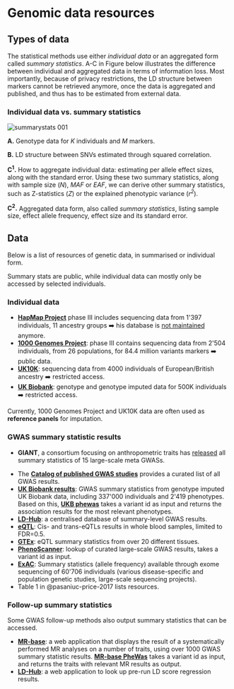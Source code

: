 # Genomic data resources

<!-- Below is a list of data resources used in statistical genetics.
//]: --- | UCSC | |
[//]: --- | --------- |:----------------------------------:|
[//]: --- | hg20 | Genome Reference Consortium GRCh38 |
[//]: --- | hg19 | Genome Reference Consortium GRCh37 |
[//]: --- | hg18 | NCBI Build 36 |
- http://blog.kaggle.com/2017/09/11/how-can-i-find-a-dataset-on-kaggle/
-->

## Types of data
The statistical methods use either *individual data* or an aggregated form called *summary statistics*. A-C in Figure below illustrates the difference between individual and aggregated data in terms of information loss. Most importantly, because of privacy restrictions, the LD structure between markers cannot be retrieved anymore, once the data is aggregated and published, and thus has to be estimated from external data. 

### Individual data vs. summary statistics

![summarystats 001](https://user-images.githubusercontent.com/4454726/41023833-d133b840-696d-11e8-9824-6abba73f24d6.png)

**A.** Genotype data for *K* individuals and *M* markers. 

**B.** LD structure between SNVs estimated through squared correlation. 

**C<sup>1</sup>.** How to aggregate individual data: estimating per allele effect sizes, along with the standard error. Using these two summary statistics, along with sample size (*N*), *MAF* or *EAF*, we can derive other summary statistics, such as Z-statistics (*Z*) or the explained phenotypic variance (*r<sup>2</sup>*).

**C<sup>2</sup>.** Aggregated data form, also called *summary statistics*, listing sample size, effect allele frequency, effect size and its standard error. 

## Data

Below is a list of resources of genetic data, in summarised or individual form.

Summary stats are public, while individual data can mostly only be accessed by selected individuals.

### Individual data

- [**HapMap Project**](https://www.sanger.ac.uk/resources/downloads/human/hapmap3.html) phase III includes sequencing data from 1'397 individuals, 11 ancestry groups :arrow_right: his database is [not maintained](https://www.ncbi.nlm.nih.gov/variation/news/NCBI_retiring_HapMap/) anymore. <!-- phase one 270 individuals -->
- [**1000 Genomes Project**](http://www.internationalgenome.org/): phase III contains sequencing data from 2'504 individuals, from 26 populations, for 84.4 million variants markers :arrow_right: public data.
- [**UK10K**](http://www.uk10k.org/): sequencing data from 4000 individuals of European/British ancestry :arrow_right: restricted access. 
- [**UK Biobank**](http://www.ukbiobank.ac.uk/): genotype and genotype imputed data for 500K individuals :arrow_right: restricted access.

Currently, 1000 Genomes Project and UK10K data are often used as **reference panels** for imputation. 

### GWAS summary statistic results

- **GIANT**, a consortium focusing on anthropometric traits has [released](https://portals.broadinstitute.org/collaboration/giant/index.php/GIANT_consortium_data_files) all summary statistics of 15 large-scale meta GWASs. 
<!--http://megastroke.org/download.html-->
- The [**Catalog of published GWAS studies**](https://www.genome.gov/gwastudies/) provides a curated list of all GWAS results. <!-- -->
- [**UK Biobank results**](https://sites.google.com/broadinstitute.org/ukbbgwasresults/home?authuser=0): GWAS summary statistics from genotype imputed UK Biobank data, including 337'000 individuals and 2'419 phenotypes. Based on this, [**UKB phewas**](http://pheweb.sph.umich.edu:5000/) takes a variant id as input and returns the association results for the most relevant phenotypes. 
- [**LD-Hub**](http://ldsc.broadinstitute.org/ldhub/): a centralised database of summary-level GWAS results. 
- [**eQTL**](https://genenetwork.nl/bloodeqtlbrowser/): Cis- and trans-eQTLs results in whole blood samples, limited to FDR=0.5.
- [**GTEx**](http://www.gtexportal.org/): eQTL summary statistics from over 20 different tissues.
- [**PhenoScanner**](http://www.phenoscanner.medschl.cam.ac.uk/phenoscanner): lookup of curated large-scale GWAS results, takes a variant id as input.
- [**ExAC**](http://exac.broadinstitute.org/): Summary statistics (allele frequency) available through exome sequencing of 60'706 individuals (various disease-specific and population genetic studies, large-scale sequencing projects).
- Table 1 in @pasaniuc-price-2017 lists resources.

### Follow-up summary statistics

Some GWAS follow-up methods also output summary statistics that can be accessed.

- [**MR-base**](http://www.mrbase.org/): a web application that displays the result of a systematically performed MR analyses on a number of traits, using over 1000 GWAS summary statistic results. [**MR-base PheWas**](http://phewas.mrbase.org) takes a variant id as input, and returns the traits with relevant MR results as output. 
- [**LD-Hub**](http://ldsc.broadinstitute.org/ldhub/): a web application to look up pre-run LD score regression results.
